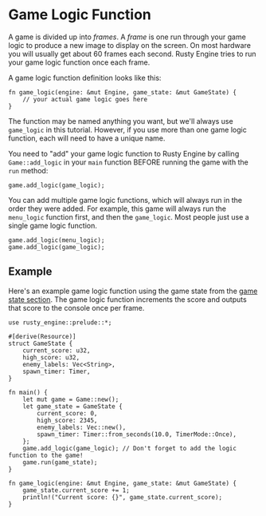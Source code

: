 # Game Logic Function

A game is divided up into _frames_. A _frame_ is one run through your game logic to produce a new image to display on the screen. On most hardware you will usually get about 60 frames each second.  Rusty Engine tries to run your game logic function once each frame.

A game logic function definition looks like this:

```rust,ignore
fn game_logic(engine: &mut Engine, game_state: &mut GameState) {
    // your actual game logic goes here
}
```

The function may be named anything you want, but we'll always use `game_logic` in this tutorial. However, if you use more than one game logic function, each will need to have a unique name.

You need to "add" your game logic function to Rusty Engine by calling `Game::add_logic` in your `main` function BEFORE running the game with the `run` method:

```rust,ignore
game.add_logic(game_logic);
```

You can add multiple game logic functions, which will always run in the order they were added. For example, this game will always run the `menu_logic` function first, and then the `game_logic`. Most people just use a single game logic function.

```rust,ignore
game.add_logic(menu_logic);
game.add_logic(game_logic);
```

## Example

Here's an example game logic function using the game state from the [game state section](20-game-state.md). The game logic function increments the score and outputs that score to the console once per frame.

```rust,ignore
use rusty_engine::prelude::*;

#[derive(Resource)]
struct GameState {
    current_score: u32,
    high_score: u32,
    enemy_labels: Vec<String>,
    spawn_timer: Timer,
}

fn main() {
    let mut game = Game::new();
    let game_state = GameState {
        current_score: 0,
        high_score: 2345,
        enemy_labels: Vec::new(),
        spawn_timer: Timer::from_seconds(10.0, TimerMode::Once),
    };
    game.add_logic(game_logic); // Don't forget to add the logic function to the game!
    game.run(game_state);
}

fn game_logic(engine: &mut Engine, game_state: &mut GameState) {
    game_state.current_score += 1;
    println!("Current score: {}", game_state.current_score);
}
```
